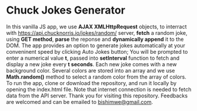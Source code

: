# Chuck Jokes Generator

In this vanilla JS app, we use **AJAX XMLHttpRequest** objects,
to interract with https://api.chucknorris.io/jokes/random/ server,
**fetch** a random joke, using **GET method**, **parse** the reponse and **dynamically append** it to the DOM. The app provides an option to generate jokes automatically at your conveninent speed by clicking Auto Jokes button; You will be prompted to enter a numerical value **t**, passed into **setInterval** function to fetch and display a new joke every **t seconds**.
Each new joke comes with a new background color. Several colors are stored into an array and we use **Math.random()** method to select a random color from the array of colors.
To run the app, clone or download the repository, and run it locally by opening the index.html file. Note that internet connection is needed to fetch data from the API server.
Thank you for visiting this repository. Feedbacks are welcomed and can be emailed to bishimwe@gmail.com.
